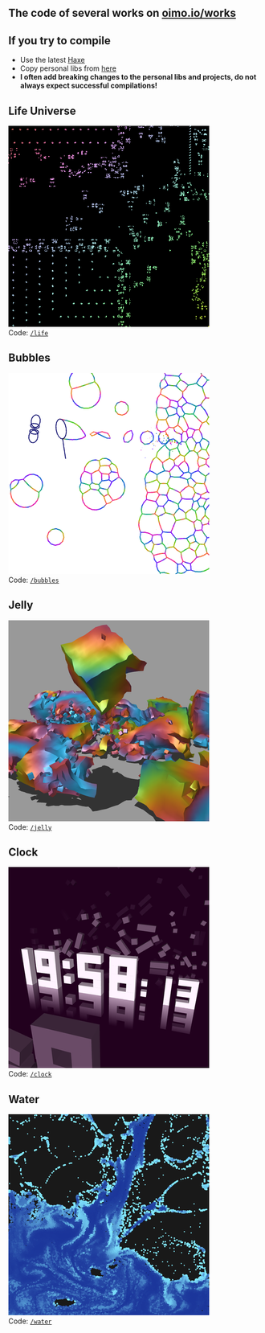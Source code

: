 The code of several works on [oimo.io/works](https://oimo.io/works)
---

## If you try to compile
- Use the latest [Haxe](https://haxe.org/)
- Copy personal libs from [here](https://github.com/saharan/haxelibs/)
- **I often add breaking changes to the personal libs and projects, do not always expect successful compilations!**

## Life Universe
[![](imgs/life.png)](https://oimo.io/works/life/)  
Code: [`/life`](life)

## Bubbles
[![](imgs/bubbles.png)](https://oimo.io/works/bubbles/)  
Code: [`/bubbles`](bubbles)

## Jelly
[![](imgs/jelly.png)](https://oimo.io/works/jelly/)  
Code: [`/jelly`](jelly)

## Clock
[![](imgs/clock.png)](https://oimo.io/works/clock/)  
Code: [`/clock`](clock)

## Water
[![](imgs/water.png)](https://oimo.io/works/water/)  
Code: [`/water`](water)
